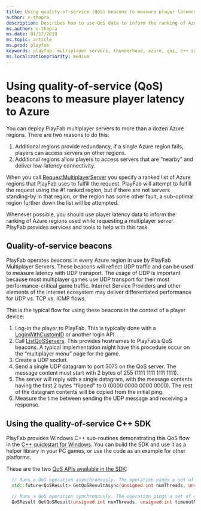 ```yaml
---
title: Using quality-of-service (QoS) beacons to measure player latency to Azure
author: v-thopra
description: Describes how to use QoS data to inform the ranking of Azure regions used while requesting a multiplayer server.
ms.author: v-thopra
ms.date: 01/17/2019
ms.topic: article
ms.prod: playfab
keywords: playfab, multiplayer servers, thunderhead, azure, qos, c++ sdk
ms.localizationpriority: medium
---
```


# Using quality-of-service (QoS) beacons to measure player latency to Azure

You can deploy PlayFab multiplayer servers to more than a dozen Azure regions. There are two reasons to do this:

1. Additional regions provide redundancy, if a single Azure region fails, players can access servers on other regions.
2. Additional regions allow players to access servers that are “nearby” and deliver low-latency connectivity.

When you call [RequestMultiplayerServer](xref:titleid.playfabapi.com.multiplayer.multiplayerserver.requestmultiplayerserver) you specify a ranked list of Azure regions that PlayFab uses to fulfill the request. PlayFab will attempt to fulfill the request using the #1 ranked region, but if there are not servers standing-by in that region, or the region has some other fault, a sub-optimal region further down the list will be attempted.

Whenever possible, you should use player latency data to inform the ranking of Azure regions used while requesting a multiplayer server. PlayFab provides services and tools to help with this task.

## Quality-of-service beacons

PlayFab operates beacons in every Azure region in use by PlayFab Multiplayer Servers. These beacons will reflect UDP traffic and can be used to measure latency with UDP transport. The usage of UDP is important because most multiplayer games use UDP transport for their most performance-critical game traffic. Internet Service Providers and other elements of the Internet ecosystem may deliver differentiated performance for UDP vs. TCP vs. ICMP flows.

This is the typical flow for using these beacons in the context of a player device:

1. Log-in the player to PlayFab. This is typically done with a [LoginWithCustomID](xref:titleid.playfabapi.com.client.authentication.loginwithcustomid) or another login API.
2. Call [ListQoSServers](xref:titleid.playfabapi.com.multiplayer.multiplayerserver.listqosservers). This provides hostnames to PlayFab’s QoS beacons. A typical implementation might have this procedure occur on the “multiplayer menu” page for the game.
3. Create a UDP socket.
4. Send a single UDP datagram to port 3075 on the QoS server. The message content must start with 2 bytes of 255 (1111 1111 1111 1111).  
5. The server will reply with a single datagram, with the message contents having the first 2 bytes "flipped" to 0 (0000 0000 0000 0000). The rest of the datagram contents will be copied from the initial ping.
6. Measure the time between sending the UDP message and receiving a response.

## Using the quality-of-service C++ SDK

PlayFab provides Windows C++ sub-routines demonstrating this QoS flow in the [C++ quickstart for Windows](../../../sdks/xplatcpp/quickstart-windows.md). You can build the SDK and use it as a helper library in your PC games, or use the code as an example for other platforms.

These are the two [QoS APIs available in the SDK](https://github.com/PlayFab/XPlatCppSdk/blob/master/cppsdk/include/playfab/QoS/PlayFabQoSApi.h):

```cpp
  // Runs a QoS operation asynchronously. The operation pings a set of datacenters and returns a result with average response times.
  std::future<QoSResult> GetQoSResultAsync(unsigned int numThreads, unsigned int timeoutMs = DEFAULT_TIMEOUT_MS);

  // Runs a QoS operation synchronously. The operation pings a set of datacenters and returns a result with average response times.
  QoSResult GetQoSResult(unsigned int numThreads, unsigned int timeoutMs = DEFAULT_TIMEOUT_MS);
```